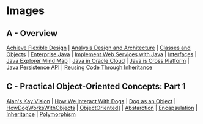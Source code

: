 # Images

## A - Overview

[Achieve Flexible Design](AchieveFlexibleDesign.jpg) | [Analysis Design and Architecture](AnalysisDesignAndArchitecture.jpg) | [Classes and Objects](ClassesAndObjects.jpg) | [Enterprise Java](EnterpriseJava.jpg) | [Implement Web Services with Java](ImplementWebServicesWithJava.jpg) | [Interfaces](Interfaces.jpg) | [Java Explorer Mind Map](JavaExplorerMindMap.png) | [Java in Oracle Cloud](JavaInOracleCloud.jpg) | [Java is Cross Platform](JavaIsCrossPlatform.jpg) | [Java Persistence API](JavaPersistenceAPI.jpg) | [Reusing Code Through Inheritance](ReusingCodeThroughInheritance.jpg)

## C - Practical Object-Oriented Concepts: Part 1

[Alan's Kay Vision](AlanKayVision.jpg) | [How We Interact With Dogs](HowWeInteractWithDogs.jpg) | [Dog as an Object](DogAsAnObject.jpg) | [HowDogWorksWithObjects](HowDogWorksWithObjects.jpg) | [ObjectOriented](ObjectOriented.jpg)] | [Abstarction](Abstraction.jpg) | [Encapsulation](Encapsulation.jpg) | [Inheritance](../../Images/Inheritance.jpg) | [Polymorphism](Polymorphism.jpg)
